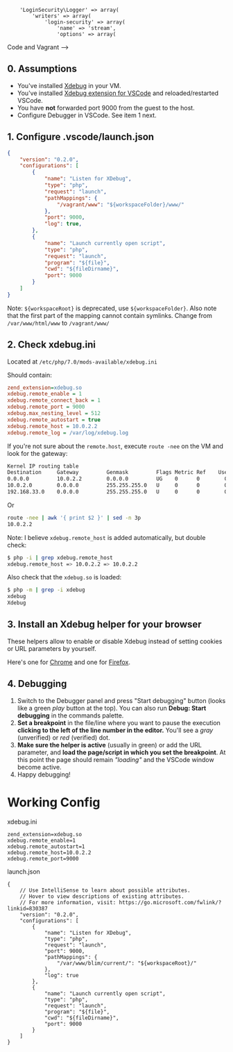         'LoginSecurity\Logger' => array(
            'writers' => array(
                'login-security' => array(
                    'name' => 'stream',
                    'options' => array(
Code and Vagrant -->

## 0. Assumptions

- You've installed [Xdebug](https://xdebug.org/docs/install) in your VM.
- You've installed [Xdebug extension for VSCode](https://marketplace.visualstudio.com/items?itemName=felixfbecker.php-debug) and reloaded/restarted VSCode.
- You have **not** forwarded port 9000 from the guest to the host.
- Configure Debugger in VSCode. See item 1 next.

## 1. Configure .vscode/launch.json

``` json
{
    "version": "0.2.0",
    "configurations": [
        {
            "name": "Listen for XDebug",
            "type": "php",
            "request": "launch",
            "pathMappings": {
                "/vagrant/www": "${workspaceFolder}/www/"
            },
            "port": 9000,
            "log": true,
        },
        {
            "name": "Launch currently open script",
            "type": "php",
            "request": "launch",
            "program": "${file}",
            "cwd": "${fileDirname}",
            "port": 9000
        }
    ]
}
```

Note: `${workspaceRoot}` is deprecated, use `${workspaceFolder}`. Also note that the first part of the mapping cannot contain symlinks. Change from `/var/www/html/www` to `/vagrant/www/`

## 2. Check xdebug.ini

Located at `/etc/php/7.0/mods-available/xdebug.ini`

Should contain:

``` ini
zend_extension=xdebug.so
xdebug.remote_enable = 1
xdebug.remote_connect_back = 1
xdebug.remote_port = 9000
xdebug.max_nesting_level = 512
xdebug.remote_autostart = true
xdebug.remote_host = 10.0.2.2
xdebug.remote_log = /var/log/xdebug.log
```

If you're not sure about the `remote.host`, execute `route -nee` on the VM and look for the gateway:
``` bash
Kernel IP routing table
Destination     Gateway         Genmask         Flags Metric Ref    Use Iface    MSS   Window irtt
0.0.0.0         10.0.2.2        0.0.0.0         UG    0      0        0 enp0s3   0     0      0
10.0.2.0        0.0.0.0         255.255.255.0   U     0      0        0 enp0s3   0     0      0
192.168.33.0    0.0.0.0         255.255.255.0   U     0      0        0 enp0s8   0     0      0
```

Or

``` bash
route -nee | awk '{ print $2 }' | sed -n 3p
10.0.2.2
```

Note: I believe `xdebug.remote_host` is added automatically, but double check:

``` bash
$ php -i | grep xdebug.remote_host
xdebug.remote_host => 10.0.2.2 => 10.0.2.2
```

Also check that the `xdebug.so` is loaded:

``` bash
$ php -m | grep -i xdebug
xdebug
Xdebug
```

## 3. Install an Xdebug helper for your browser

These helpers allow to enable or disable Xdebug instead of setting cookies or URL parameters by yourself.

Here's one for [Chrome](https://chrome.google.com/webstore/detail/xdebug-helper) and one for [Firefox](https://addons.mozilla.org/en-US/firefox/addon/xdebug-helper-for-firefox/).

## 4. Debugging

1. Switch to the Debugger panel and press "Start debugging" button (looks like a green _play_ button at the top). You can also run __Debug: Start debugging__ in the commands palette.
2. __Set a breakpoint__ in the file/line where you want to pause the execution __clicking to the left of the line number in the editor.__ You'll see a _gray_ (unverified) or _red_ (verified) dot.
3. __Make sure the helper is active__ (usually in green) or add the URL parameter, and __load the page/script in which you set the breakpoint__. At this point the page should remain _"loading"_ and the VSCode window become active.
4. Happy debugging!

# Working Config #

xdebug.ini
```
zend_extension=xdebug.so
xdebug.remote_enable=1
xdebug.remote_autostart=1
xdebug.remote_host=10.0.2.2
xdebug.remote_port=9000
```

launch.json
```
{
    // Use IntelliSense to learn about possible attributes.
    // Hover to view descriptions of existing attributes.
    // For more information, visit: https://go.microsoft.com/fwlink/?linkid=830387
    "version": "0.2.0",
    "configurations": [
        {
            "name": "Listen for XDebug",
            "type": "php",
            "request": "launch",
            "port": 9000,
            "pathMappings": {
                "/var/www/blim/current/": "${workspaceRoot}/"
            },
            "log": true
        },
        {
            "name": "Launch currently open script",
            "type": "php",
            "request": "launch",
            "program": "${file}",
            "cwd": "${fileDirname}",
            "port": 9000
        }
    ]
}
```
